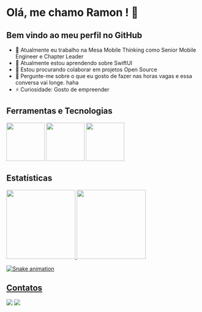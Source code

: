# Olá, me chamo Ramon ! 👋



## Bem vindo ao meu perfil no GitHub

- 🔭 Atualmente eu trabalho na Mesa Mobile Thinking como Senior Mobile Engineer e Chapter Leader
- 🌱 Atualmente estou aprendendo sobre SwiftUI
- 👯 Estou procurando colaborar em projetos Open Source
- 💬 Pergunte-me sobre o que eu gosto de fazer nas horas vagas e essa conversa vai longe. haha
- ⚡ Curiosidade: Gosto de empreender



## Ferramentas e Tecnologias

<div>
<img src="https://cdn.jsdelivr.net/gh/devicons/devicon/icons/apple/apple-original.svg" width="100" height="100" />
<img src="https://cdn.jsdelivr.net/gh/devicons/devicon/icons/swift/swift-original.svg" width="100" height="100" />
<img src="https://cdn.jsdelivr.net/gh/devicons/devicon/icons/xcode/xcode-original.svg"  width="100" height="100" />
</div>
       

## Estatísticas

<div>
<a href="https://github.com/iramons">
<img height="180em" src="https://github-readme-stats.vercel.app/api/top-langs/?username=iramons&layout=compact&langs_count=7&theme=radical"/>
<img height="180em" src="https://github-readme-stats.vercel.app/api?username=iramons&show_icons=true&theme=radical&include_all_commits=true&count_private=true"/>
</div>



![Snake animation](https://github.com/iramons/iramons/blob/output/github-contribution-grid-snake.svg)


## Contatos

<div>
<a href = "mailto:tebram.dev@gmail.com"><img src="https://img.shields.io/badge/Gmail-D14836?style=for-the-badge&logo=gmail&logoColor=white" target="_blank"></a>
<a href="https://www.linkedin.com/in/marbet-ramon-673b9b103" target="_blank"><img src="https://img.shields.io/badge/-LinkedIn-%230077B5?style=for-the-badge&logo=linkedin&logoColor=white" target="_blank"></a>   
</div>
